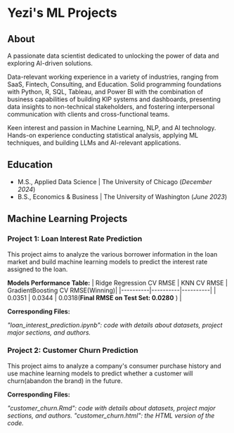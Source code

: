 # Yezi's ML Projects

## About
A passionate data scientist dedicated to unlocking the power of data and exploring AI-driven solutions. 

Data-relevant working experience in a variety of industries, ranging from SaaS, Fintech, Consulting, and Education. Solid programming foundations with Python, R, SQL, Tableau, and Power BI with the combination of business capabilities of building KIP systems and dashboards, presenting data insights to non-technical stakeholders, and fostering interpersonal communication with clients and cross-functional teams.

Keen interest and passion in Machine Learning, NLP, and AI technology. Hands-on experience conducting statistical analysis, applying ML techniques, and building LLMs and AI-relevant applications.

## Education							       		
- M.S., Applied Data Science	| The University of Chicago (_December 2024_)	 			        		
- B.S., Economics & Business | The University of Washington (_June 2023_)

## Machine Learning Projects
### Project 1: Loan Interest Rate Prediction
This project aims to analyze the various borrower information in the loan market and build machine learning models to predict the interest rate assigned to the loan. 

**Models Performance Table:**
| Ridge Regression CV RMSE | KNN CV RMSE | GradientBoosting CV RMSE(Winning)|
|----------|----------|----------|
| 0.0351 | 0.0344 | 0.0318(**Final RMSE on Test Set: 0.0280** ) |

**Corresponding Files:**

_"loan_interest_prediction.ipynb": code with details about datasets, project major sections, and authors._

### Project 2: Customer Churn Prediction
This project aims to analyze a company's consumer purchase history and use machine learning models to predict whether a customer will churn(abandon the brand) in the future. 

**Corresponding Files:**

_"customer_churn.Rmd": code with details about datasets, project major sections, and authors._
_"customer_churn.html": the HTML version of the code._
